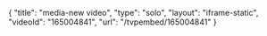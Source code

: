 {
    "title": "media-new video",
    "type": "solo",
    "layout": "iframe-static",
    "videoId": "165004841",
    "url": "\/tvpembed\/165004841"
}